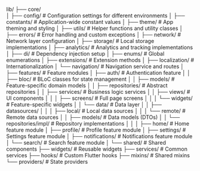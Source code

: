 lib/
├── core/                    
│   ├── config/             # Configuration settings for different environments
│   ├── constants/          # Application-wide constant values
│   ├── theme/              # App theming and styling
│   ├── utils/              # Helper functions and utility classes
│   ├── errors/             # Error handling and custom exceptions
│   ├── network/            # Network layer configuration
│   ├── storage/            # Local storage implementations
│   ├── analytics/          # Analytics and tracking implementations
│   ├── di/                 # Dependency injection setup
│   ├── enums/              # Global enumerations
│   ├── extensions/         # Extension methods
│   ├── localization/       # Internationalization
│   └── navigation/         # Navigation service and routes
│
├── features/               # Feature modules
│   ├── auth/              # Authentication feature
│   │   ├── bloc/          # BLoC classes for state management
│   │   ├── models/        # Feature-specific domain models
│   │   ├── repositories/  # Abstract repositories
│   │   ├── services/      # Business logic services
│   │   ├── views/         # UI components
│   │   │   ├── screens/   # Full page screens
│   │   │   └── widgets/   # Feature-specific widgets
│   │   └── data/          # Data layer
│   │       ├── datasources/
│   │       │   ├── local/ # Local data sources
│   │       │   └── remote/ # Remote data sources
│   │       ├── models/    # Data models (DTOs)
│   │       └── repositories/impl/  # Repository implementations
│   │
│   ├── home/              # Home feature module
│   ├── profile/           # Profile feature module
│   ├── settings/          # Settings feature module
│   ├── notifications/     # Notifications feature module
│   └── search/            # Search feature module
│
└── shared/                # Shared components
    ├── widgets/           # Reusable widgets
    ├── services/          # Common services
    ├── hooks/             # Custom Flutter hooks
    ├── mixins/            # Shared mixins
    └── providers/         # State providers

